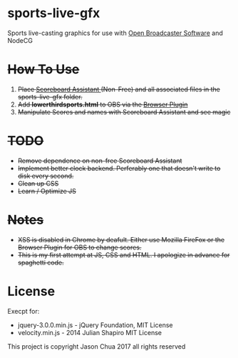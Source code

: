 # sports-live-gfx
Sports live-casting graphics for use with [Open Broadcaster Software](https://obsproject.com/) and NodeCG

# ~~How To Use~~
1. ~~Place [Scoreboard Assistant ](https://obsproject.com/forum/resources/scoreboard-assistant.112/) (Non-Free) and all associated files in the sports-live-gfx folder.~~
2. ~~Add **lowerthirdsports.html** to OBS via the [Browser Plugin](https://obsproject.com/forum/resources/browser-plugin.115/)~~
3. ~~Manipulate Scores and names with Scoreboard Assistant and see magic~~

# ~~TODO~~
- ~~Remove dependence on non-free Scoreboard Assistant~~
- ~~Implement better clock backend. Perferably one that doesn't write to disk every second.~~
- ~~Clean up CSS~~
- ~~Learn / Optimize JS~~

# ~~Notes~~
- ~~XSS is disabled in Chrome by deafult. Either use Mozilla FireFox or the Browser Plugin for OBS to change scores.~~
- ~~This is my first attempt at JS, CSS and HTML. I apologize in advance for spaghetti code.~~

# License
Execpt for:
- jquery-3.0.0.min.js - jQuery Foundation, MIT License
- velocity.min.js - 2014 Julian Shapiro MIT License

This project is copyright Jason Chua 2017 all rights reserved
